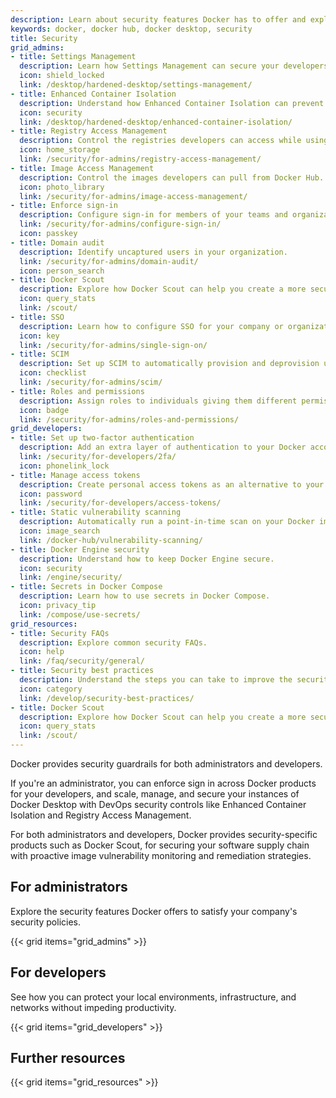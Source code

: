```yaml
---
description: Learn about security features Docker has to offer and explore best practices
keywords: docker, docker hub, docker desktop, security
title: Security
grid_admins:
- title: Settings Management
  description: Learn how Settings Management can secure your developers' workflows.
  icon: shield_locked
  link: /desktop/hardened-desktop/settings-management/
- title: Enhanced Container Isolation
  description: Understand how Enhanced Container Isolation can prevent container attacks.
  icon: security
  link: /desktop/hardened-desktop/enhanced-container-isolation/
- title: Registry Access Management
  description: Control the registries developers can access while using Docker Desktop.
  icon: home_storage
  link: /security/for-admins/registry-access-management/
- title: Image Access Management
  description: Control the images developers can pull from Docker Hub.
  icon: photo_library
  link: /security/for-admins/image-access-management/
- title: Enforce sign-in
  description: Configure sign-in for members of your teams and organizations.
  link: /security/for-admins/configure-sign-in/
  icon: passkey
- title: Domain audit
  description: Identify uncaptured users in your organization.
  link: /security/for-admins/domain-audit/
  icon: person_search
- title: Docker Scout
  description: Explore how Docker Scout can help you create a more secure software supply chain.
  icon: query_stats
  link: /scout/
- title: SSO
  description: Learn how to configure SSO for your company or organization.
  icon: key
  link: /security/for-admins/single-sign-on/
- title: SCIM
  description: Set up SCIM to automatically provision and deprovision users.
  icon: checklist
  link: /security/for-admins/scim/
- title: Roles and permissions
  description: Assign roles to individuals giving them different permissions within an organization. 
  icon: badge
  link: /security/for-admins/roles-and-permissions/
grid_developers: 
- title: Set up two-factor authentication
  description: Add an extra layer of authentication to your Docker account.
  link: /security/for-developers/2fa/
  icon: phonelink_lock
- title: Manage access tokens
  description: Create personal access tokens as an alternative to your password.
  icon: password
  link: /security/for-developers/access-tokens/
- title: Static vulnerability scanning
  description: Automatically run a point-in-time scan on your Docker images for vulnerabilities.
  icon: image_search
  link: /docker-hub/vulnerability-scanning/
- title: Docker Engine security
  description: Understand how to keep Docker Engine secure.
  icon: security
  link: /engine/security/
- title: Secrets in Docker Compose
  description: Learn how to use secrets in Docker Compose.
  icon: privacy_tip
  link: /compose/use-secrets/
grid_resources:
- title: Security FAQs
  description: Explore common security FAQs.
  icon: help
  link: /faq/security/general/
- title: Security best practices
  description: Understand the steps you can take to improve the security of your container.
  icon: category
  link: /develop/security-best-practices/
- title: Docker Scout
  description: Explore how Docker Scout can help you create a more secure software supply chain.
  icon: query_stats
  link: /scout/
---
```


Docker provides security guardrails for both administrators and developers. 

If you're an administrator, you can enforce sign in across Docker products for your developers, and 
scale, manage, and secure your instances of Docker Desktop with DevOps security controls like Enhanced Container Isolation and Registry Access Management. 

For both administrators and developers, Docker provides security-specific products such as Docker Scout, for securing your software supply chain with proactive image vulnerability monitoring and remediation strategies. 

## For administrators

Explore the security features Docker offers to satisfy your company's security policies.

{{< grid items="grid_admins" >}} 

## For developers

See how you can protect your local environments, infrastructure, and networks without impeding productivity.

{{< grid items="grid_developers" >}}

## Further resources

{{< grid items="grid_resources" >}}
